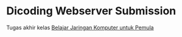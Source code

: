 # Dicoding Webserver Submission

  

Tugas akhir kelas [Belajar Jaringan Komputer untuk Pemula](https://www.dicoding.com/academies/387)
